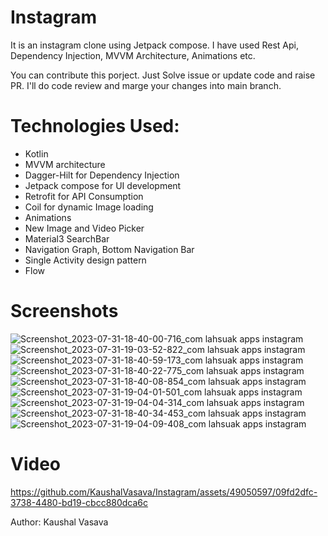 # Instagram
It is an instagram clone using Jetpack compose. I have used Rest Api, Dependency Injection, MVVM Architecture, Animations etc.

You can contribute this porject. Just Solve issue or update code and raise PR. I'll do code review and marge your changes into main branch.

# Technologies Used:
- Kotlin
- MVVM architecture
- Dagger-Hilt for Dependency Injection
- Jetpack compose for UI development
- Retrofit for API Consumption
- Coil for dynamic Image loading
- Animations
- New Image and Video Picker
- Material3 SearchBar
- Navigation Graph, Bottom Navigation Bar
- Single Activity design pattern
- Flow

# Screenshots
![Screenshot_2023-07-31-18-40-00-716_com lahsuak apps instagram](https://github.com/KaushalVasava/Instagram/assets/49050597/599b2931-ce27-4ba3-a7ab-afd04a0f21af)
![Screenshot_2023-07-31-19-03-52-822_com lahsuak apps instagram](https://github.com/KaushalVasava/Instagram/assets/49050597/1e920280-f539-4e50-a8c5-50e4eb874b21)
![Screenshot_2023-07-31-18-40-59-173_com lahsuak apps instagram](https://github.com/KaushalVasava/Instagram/assets/49050597/a472f44c-1345-4234-a684-39d3d6ea4e32)
![Screenshot_2023-07-31-18-40-22-775_com lahsuak apps instagram](https://github.com/KaushalVasava/Instagram/assets/49050597/87addb83-8d6d-4ee9-a5e6-5f2b064888f1)
![Screenshot_2023-07-31-18-40-08-854_com lahsuak apps instagram](https://github.com/KaushalVasava/Instagram/assets/49050597/a0699002-e3ad-40be-80a2-05eb7e379ae5)
![Screenshot_2023-07-31-19-04-01-501_com lahsuak apps instagram](https://github.com/KaushalVasava/Instagram/assets/49050597/3a4fb826-5bf0-48d2-b827-0ebcfc3e8648)
![Screenshot_2023-07-31-19-04-04-314_com lahsuak apps instagram](https://github.com/KaushalVasava/Instagram/assets/49050597/1cc1f8f5-c2fe-4469-9b01-f984fad76b68)
![Screenshot_2023-07-31-18-40-34-453_com lahsuak apps instagram](https://github.com/KaushalVasava/Instagram/assets/49050597/baf58bae-7d30-476f-8327-a60c64fa4bdb)
![Screenshot_2023-07-31-19-04-09-408_com lahsuak apps instagram](https://github.com/KaushalVasava/Instagram/assets/49050597/716913b2-b8a4-4cef-a9b0-4f61014d71f5)

# Video
https://github.com/KaushalVasava/Instagram/assets/49050597/09fd2dfc-3738-4480-bd19-cbcc880dca6c

Author: Kaushal Vasava



